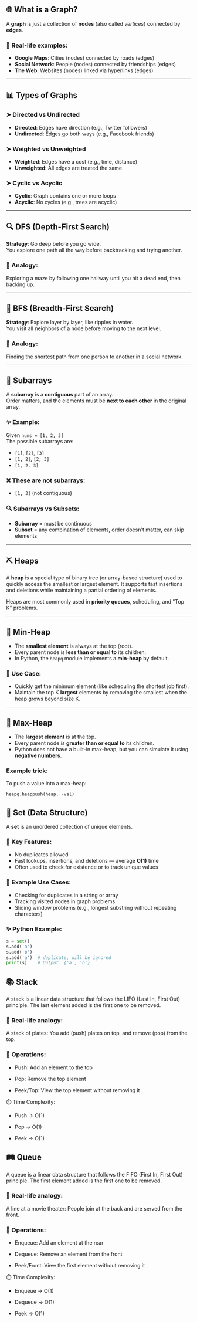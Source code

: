 ## 🌐 What is a Graph?

A **graph** is just a collection of **nodes** (also called *vertices*) connected by **edges**.

### 🧠 Real-life examples:
- **Google Maps**: Cities (nodes) connected by roads (edges)
- **Social Network**: People (nodes) connected by friendships (edges)
- **The Web**: Websites (nodes) linked via hyperlinks (edges)

---

## 📊 Types of Graphs

### ➤ Directed vs Undirected
- **Directed**: Edges have direction (e.g., Twitter followers)
- **Undirected**: Edges go both ways (e.g., Facebook friends)

### ➤ Weighted vs Unweighted
- **Weighted**: Edges have a cost (e.g., time, distance)
- **Unweighted**: All edges are treated the same

### ➤ Cyclic vs Acyclic
- **Cyclic**: Graph contains one or more loops
- **Acyclic**: No cycles (e.g., trees are acyclic)

---

## 🔍 DFS (Depth-First Search)

**Strategy**: Go deep before you go wide.  
You explore one path all the way before backtracking and trying another.

### 🎯 Analogy:
Exploring a maze by following one hallway until you hit a dead end, then backing up.

---

## 🌊 BFS (Breadth-First Search)

**Strategy**: Explore layer by layer, like ripples in water.  
You visit all neighbors of a node before moving to the next level.

### 🎯 Analogy:
Finding the shortest path from one person to another in a social network.

---


## 🔁 Subarrays

A **subarray** is a **contiguous** part of an array.  
Order matters, and the elements must be **next to each other** in the original array.

### ✨ Example:
Given `nums = [1, 2, 3]`  
The possible subarrays are:
- `[1]`, `[2]`, `[3]`
- `[1, 2]`, `[2, 3]`
- `[1, 2, 3]`

### ❌ These are **not** subarrays:
- `[1, 3]` (not contiguous)

### 🔍 Subarrays vs Subsets:
- **Subarray** = must be continuous
- **Subset** = any combination of elements, order doesn't matter, can skip elements

---

## ⛏️ Heaps

A **heap** is a special type of binary tree (or array-based structure) used to quickly access the smallest or largest element. It supports fast insertions and deletions while maintaining a partial ordering of elements.

Heaps are most commonly used in **priority queues**, scheduling, and "Top K" problems.

---

## 🔻 Min-Heap

- The **smallest element** is always at the top (root).
- Every parent node is **less than or equal to** its children.
- In Python, the `heapq` module implements a **min-heap** by default.

### 🧠 Use Case:
- Quickly get the minimum element (like scheduling the shortest job first).
- Maintain the top K **largest** elements by removing the smallest when the heap grows beyond size K.

---

## 🔺 Max-Heap

- The **largest element** is at the top.
- Every parent node is **greater than or equal to** its children.
- Python does not have a built-in max-heap, but you can simulate it using **negative numbers**.

### Example trick:
To push a value into a max-heap:
```python
heapq.heappush(heap, -val)
```

## 🧺 Set (Data Structure)

A **set** is an unordered collection of unique elements.

### 🔑 Key Features:
- No duplicates allowed
- Fast lookups, insertions, and deletions — average **O(1)** time
- Often used to check for existence or to track unique values

### 🧠 Example Use Cases:
- Checking for duplicates in a string or array
- Tracking visited nodes in graph problems
- Sliding window problems (e.g., longest substring without repeating characters)

### ✨ Python Example:
```python
s = set()
s.add('a')
s.add('b')
s.add('a')  # duplicate, will be ignored
print(s)    # Output: {'a', 'b'}
```
## 📚 Stack

A stack is a linear data structure that follows the LIFO (Last In, First Out) principle.
The last element added is the first one to be removed.

### 🧠 Real-life analogy:

A stack of plates: You add (push) plates on top, and remove (pop) from the top.

### 🔑 Operations:

- Push: Add an element to the top

- Pop: Remove the top element

- Peek/Top: View the top element without removing it

⏱️ Time Complexity:

- Push → O(1)

- Pop → O(1)

- Peek → O(1)

## 🛤️ Queue

A queue is a linear data structure that follows the FIFO (First In, First Out) principle.
The first element added is the first one to be removed.

### 🧠 Real-life analogy:

A line at a movie theater: People join at the back and are served from the front.

### 🔑 Operations:

- Enqueue: Add an element at the rear

- Dequeue: Remove an element from the front

- Peek/Front: View the first element without removing it

⏱️ Time Complexity:

- Enqueue → O(1)

- Dequeue → O(1)

- Peek → O(1)

